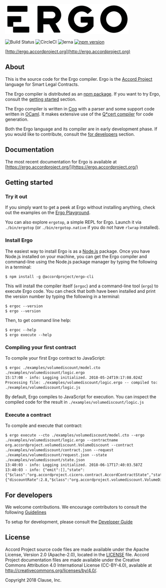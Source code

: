 ![Ergo](./ergo.png)

![Build Status](https://travis-ci.org/accordproject/ergo.svg?branch=master)
![CircleCI](https://circleci.com/gh/accordproject/ergo.svg?style=shield)
![lerna](https://img.shields.io/badge/maintained%20with-lerna-cc00ff.svg)
[![npm version](https://badge.fury.io/js/%40accordproject%2Fergo-cli.svg)](https://badge.fury.io/js/%40accordproject%2Fergo-cli)

[http://ergo.accordproject.org](http://ergo.accordproject.org)

## About

This is the source code for the Ergo compiler. Ergo is the [Accord Project](https://accordproject.org/) language for Smart Legal Contracts.

The Ergo compiler is distributed as an [npm package](https://www.npmjs.com/package/@accordproject/ergo-cli). If you want to try Ergo, consult the [getting started](#getting-started) section.

The Ergo compiler is written in [Coq](https://coq.inria.fr) with a parser and some support code written in [OCaml](https://ocaml.org). It makes extensive use of the [Q*cert compiler](https://querycert.github.io) for code generation.

Both the Ergo language and its compiler are in early development phase. If you would like to contribute, consult the [for developers](#for-developers) section.

## Documentation

The most recent documentation for Ergo is available at [https://ergo.accordproject.org/](https://ergo.accordproject.org/)

## Getting started

### Try it out

If you simply want to get a peek at Ergo without installing anything, check out the examples on the [Ergo Playground](https://accordproject.github.io/ergo-playground/).

You can also explore `ergotop`, a simple REPL for Ergo. Launch it via `./bin/ergotop` (or `./bin/ergotop.native` if you do not have `rlwrap` installed).

### Install Ergo

The easiest way to install Ergo is as a [Node.js](https://nodejs.org/) package. Once you have Node.js installed on your machine, you can get the Ergo compiler and command-line using the Node.js package manager by typing the following in a terminal:

```text
$ npm install -g @accordproject/ergo-cli
```

This will install the compiler itself (`ergoc`) and a command-line tool (`ergo`) to execute Ergo code. You can check that both have been installed and print the version number by typing the following in a terminal:

```text
$ ergoc --version
$ ergo --version
```

Then, to get command line help:

```text
$ ergoc --help
$ ergo execute --help
```

### Compiling your first contract

To compile your first Ergo contract to JavaScript:

```text
$ ergoc ./examples/volumediscount/model.cto ./examples/volumediscount/logic.ergo
15:17:08 - info: Logging initialized. 2018-05-24T19:17:08.024Z
Processing file: ./examples/volumediscount/logic.ergo -- compiled to: ./examples/volumediscount/logic.js
```

By default, Ergo compiles to JavaScript for execution. You can inspect the compiled code for the result in `./examples/volumediscount/logic.js`

### Execute a contract

To compile and execute that contract:

```text
$ ergo execute --cto ./examples/volumediscount/model.cto --ergo ./examples/volumediscount/logic.ergo --contractname org.accordproject.volumediscount.VolumeDiscount --contract ./examples/volumediscount/contract.json --request ./examples/volumediscount/request.json --state ./examples/volumediscount/state.json
13:40:03 - info: Logging initialized. 2018-06-17T17:40:03.587Z
13:40:03 - info: {"emit":[],"state":{"$class":"org.accordproject.cicero.contract.AccordContractState","stateId":"1"},"response":{"discountRate":2.8,"$class":"org.accordproject.volumediscount.VolumeDiscountResponse"}}
```

## For developers

We welcome contributions. We encourage contributors to consult the following [Guidelines](./CONTRIBUTING.md)

To setup for development, please consult the [Developer Guide](./DEVELOPERS.md)

## License <a name="license"></a>
Accord Project source code files are made available under the Apache License, Version 2.0 (Apache-2.0), located in the [LICENSE](./LICENSE) file. Accord Project documentation files are made available under the Creative Commons Attribution 4.0 International License (CC-BY-4.0), available at http://creativecommons.org/licenses/by/4.0/.

Copyright 2018 Clause, Inc.

